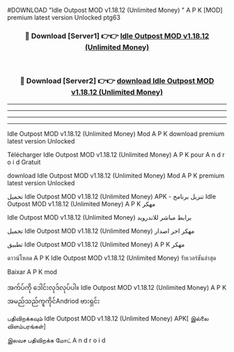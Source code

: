 #DOWNLOAD "Idle Outpost MOD v1.18.12 (Unlimited Money) " A P K [MOD] premium latest version Unlocked ptg63 



<div align="center">

<h3>🔴 Download [Server1] 👉👉 <a href="https://apkdownload12.web.app/?title=Idle Outpost MOD v1.18.12 (Unlimited Money) ">Idle Outpost MOD v1.18.12 (Unlimited Money)  </a></h3><br>

<h3>🔴 Download [Server2] 👉👉 <a href="https://apkdownload12.web.app/?title=Idle Outpost MOD v1.18.12 (Unlimited Money) ">download Idle Outpost MOD v1.18.12 (Unlimited Money)  </a></h3>
</div>


----------------------------------------------------------

----------------------------------------------------------

----------------------------------------------------------

----------------------------------------------------------


Idle Outpost MOD v1.18.12 (Unlimited Money)  Mod A P K download premium latest version Unlocked

Télécharger  Idle Outpost MOD v1.18.12 (Unlimited Money)  A P K pour A n d r o i d Gratuit

download Idle Outpost MOD v1.18.12 (Unlimited Money)  Mod A P K premium latest version Unlocked

تحميل Idle Outpost MOD v1.18.12 (Unlimited Money)  APK - تنزيل برنامج Idle Outpost MOD v1.18.12 (Unlimited Money)  A P K مهكر

Idle Outpost MOD v1.18.12 (Unlimited Money)  برابط مباشر للاندرويد

تحميل Idle Outpost MOD v1.18.12 (Unlimited Money)  مهكر اخر اصدار

تطبيق Idle Outpost MOD v1.18.12 (Unlimited Money)  A P K مهكر

ดาวน์โหลด A P K Idle Outpost MOD v1.18.12 (Unlimited Money)  รับเวอร์ชันล่าสุด

Baixar A P K mod

အက်ပ်ကို ဒေါင်းလုဒ်လုပ်ပါ။ Idle Outpost MOD v1.18.12 (Unlimited Money)  A P K အမည်သည်ကူကိုင်Andriod ဗားရှင်း

பதிவிறக்கவும் Idle Outpost MOD v1.18.12 (Unlimited Money)  APK[ இல்லை விளம்பரங்கள்] 
 
இலவச பதிவிறக்க மோட் A n d r o i d



